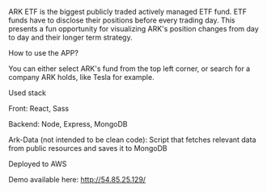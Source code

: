 ARK ETF is the biggest publicly traded actively managed ETF fund. ETF funds have to disclose their positions before every trading day. This presents a fun opportunity for visualizing ARK's position changes from day to day and their longer term strategy.

How to use the APP?

You can either select ARK's fund from the top left corner, or search for a company ARK holds, like Tesla for example.


Used stack

Front: React, Sass

Backend: Node, Express, MongoDB

Ark-Data (not intended to be clean code): Script that fetches relevant data from public resources and saves it to MongoDB

Deployed to AWS

Demo available here: http://54.85.25.129/
